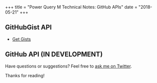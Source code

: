 +++
title = "Power Query M Technical Notes: GitHub APIs"
date = "2018-05-21"
+++

## GitHubGist API
+ [Get Gists](gist/get-gists/)

## GitHub API (IN DEVELOPMENT)

Have questions or suggestions? Feel free to [ask me on Twitter](https://twitter.com/tonmcg).

Thanks for reading!